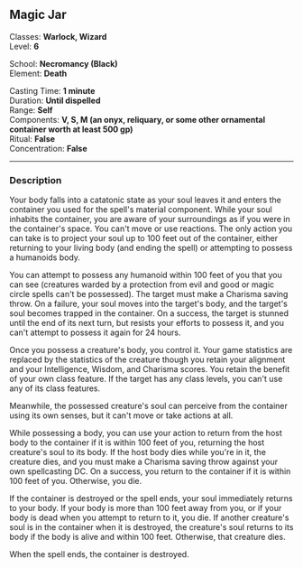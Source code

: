 ## Magic Jar

Classes: **Warlock, Wizard**  
Level: **6**  

School: **Necromancy (Black)**  
Element: **Death**  

Casting Time: **1 minute**  
Duration: **Until dispelled**  
Range: **Self**  
Components: **V, S, M (an onyx, reliquary, or some other ornamental container worth at least 500 gp)**  
Ritual: **False**  
Concentration: **False**  

------

### Description

Your body falls into a catatonic state as your soul leaves it and enters the container you used for the spell's material component. While your soul inhabits the container, you are aware of your surroundings as if you were in the container's space. You can't move or use reactions. The only action you can take is to project your soul up to 100 feet out of the container, either returning to your living body (and ending the spell) or attempting to possess a humanoids body.

You can attempt to possess any humanoid within 100 feet of you that you can see (creatures warded by a protection from evil and good or magic circle spells can't be possessed). The target must make a Charisma saving throw. On a failure, your soul moves into the target's body, and the target's soul becomes trapped in the container. On a success, the target is stunned until the end of its next turn, but resists your efforts to possess it, and you can't attempt to possess it again for 24 hours.

Once you possess a creature's body, you control it. Your game statistics are replaced by the statistics of the creature though you retain your alignment and your Intelligence, Wisdom, and Charisma scores. You retain the benefit of your own class feature. If the target has any class levels, you can't use any of its class features.

Meanwhile, the possessed creature's soul can perceive from the container using its own senses, but it can't move or take actions at all.

While possessing a body, you can use your action to return from the host body to the container if it is within 100 feet of you, returning the host creature's soul to its body. If the host body dies while you're in it, the creature dies, and you must make a Charisma saving throw against your own spellcasting DC. On a success, you return to the container if it is within 100 feet of you. Otherwise, you die.

If the container is destroyed or the spell ends, your soul immediately returns to your body. If your body is more than 100 feet away from you, or if your body is dead when you attempt to return to it, you die. If another creature's soul is in the container when it is destroyed, the creature's soul returns to its body if the body is alive and within 100 feet. Otherwise, that creature dies.

When the spell ends, the container is destroyed.